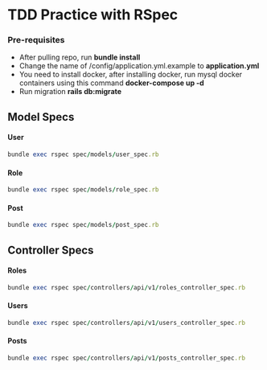 # TDD Practice with RSpec

### Pre-requisites
 - After pulling repo, run **bundle install**
 - Change the name of /config/application.yml.example to **application.yml**
 - You need to install docker, after installing docker, run mysql docker containers using this command **docker-compose up -d**
 - Run migration **rails db:migrate**
 
## Model Specs
#### User
 ~~~ ruby
 bundle exec rspec spec/models/user_spec.rb
 ~~~
#### Role
 ~~~ ruby
 bundle exec rspec spec/models/role_spec.rb
 ~~~
#### Post
 ~~~ ruby
 bundle exec rspec spec/models/post_spec.rb
 ~~~
 ## Controller Specs
 
#### Roles
  ~~~ ruby 
 bundle exec rspec spec/controllers/api/v1/roles_controller_spec.rb
 ~~~
#### Users
  ~~~ ruby 
 bundle exec rspec spec/controllers/api/v1/users_controller_spec.rb
 ~~~
#### Posts
  ~~~ ruby 
 bundle exec rspec spec/controllers/api/v1/posts_controller_spec.rb
 ~~~
